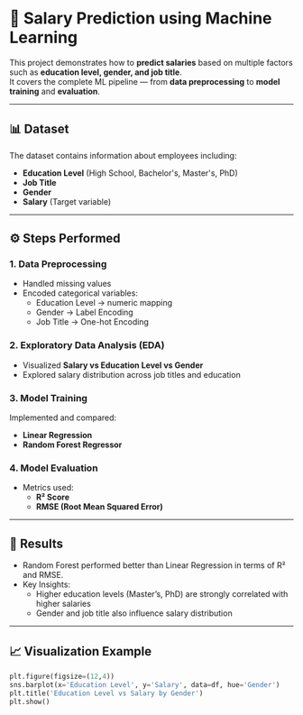# 💼 Salary Prediction using Machine Learning

This project demonstrates how to **predict salaries** based on multiple factors such as **education level, gender, and job title**.  
It covers the complete ML pipeline — from **data preprocessing** to **model training** and **evaluation**.

---

## 📊 Dataset
The dataset contains information about employees including:
- **Education Level** (High School, Bachelor's, Master's, PhD)  
- **Job Title**  
- **Gender**  
- **Salary** (Target variable)  

---

## ⚙️ Steps Performed

### 1. Data Preprocessing
- Handled missing values  
- Encoded categorical variables:
  - Education Level → numeric mapping  
  - Gender → Label Encoding  
  - Job Title → One-hot Encoding  

### 2. Exploratory Data Analysis (EDA)
- Visualized **Salary vs Education Level vs Gender**  
- Explored salary distribution across job titles and education  

### 3. Model Training
Implemented and compared:
- **Linear Regression**  
- **Random Forest Regressor**

### 4. Model Evaluation
- Metrics used:  
  - **R² Score**  
  - **RMSE (Root Mean Squared Error)**  

---

## 🚀 Results
- Random Forest performed better than Linear Regression in terms of R² and RMSE.  
- Key Insights:  
  - Higher education levels (Master’s, PhD) are strongly correlated with higher salaries  
  - Gender and job title also influence salary distribution  

---

## 📈 Visualization Example
```python
plt.figure(figsize=(12,4))
sns.barplot(x='Education Level', y='Salary', data=df, hue='Gender')
plt.title('Education Level vs Salary by Gender')
plt.show()
